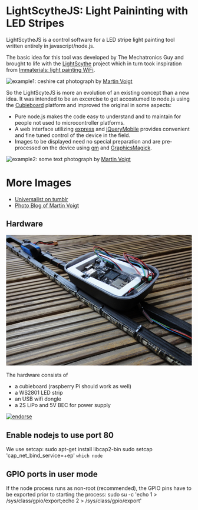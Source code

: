 LightScytheJS: Light Paininting with LED Stripes
================================================

LightScytheJS is a control software for a LED stripe light painting tool written entirely in javascript/node.js.

The basic idea for this tool was developed by The Mechatronics Guy and brought to life with the [LightScythe](https://sites.google.com/site/mechatronicsguy/lightscythe) project which in turn took inspiration from [Immaterials: light painting WiFi](http://www.nearfield.org/2011/02/wifi-light-painting).

![example1: ceshire cat](https://raw.github.com/alxlo/LightScytheJS/master/docimages/ceshirecat.jpg)
photograph by [Martin Voigt](http://martin.weickersdorf.de/)

So the LightScyteJS is more an evolution of an existing concept than a new idea. It was intended to be an excercise to get accostumed to node.js using the [Cubieboard](http://cubieboard.org/) platform and improved the original in some aspects:
* Pure node.js makes the code easy to understand and to maintain for people not used to microcontroller platforms.
* A web interface utilizing [express](https://github.com/visionmedia/express) and [jQueryMobile](http://jquerymobile.com/) provides convenient and fine tuned control of the device in the field.
* Images to be displayed need no special preparation and are pre-processed on the device using [gm](http://aheckmann.github.io/gm/) and [GraphicsMagick](http://www.graphicsmagick.org/). 

![example2: some text](https://raw.github.com/alxlo/LightScytheJS/master/docimages/senftenberg2013.jpg)
photograph by [Martin Voigt](http://martin.weickersdorf.de/)

More Images
===========

* [Universalist on tumblr](http://universalist.tumblr.com/post/71303664797/meine-besten-lightpainting-bilder-vom-tag-null-des)
* [Photo Blog of Martin Voigt](http://martin.weickersdorf.de/privat/lightpainting-malen-mit-licht/)


Hardware
--------

![LightScytheJS Hardware](https://github.com/alxlo/LightScytheJS/raw/master/docimages/hardware.jpg)

The hardware consists of
* a cubieboard (raspberry Pi should work as well)
* a WS2801 LED strip
* an USB wifi dongle
* a 2S LiPo and 5V BEC for power supply


[![endorse](https://api.coderwall.com/alxlo/endorsecount.png)](https://coderwall.com/alxlo)

Enable nodejs to use port 80
----------------------------

We use setcap:
    sudo apt-get install libcap2-bin
    sudo setcap 'cap_net_bind_service=+ep' `which node`


GPIO ports in user mode
-----------------------

If the node process runs as non-root (recommended), the GPIO pins have to be exported prior to starting the process:
    sudo su -c 'echo 1 > /sys/class/gpio/export;echo 2 > /sys/class/gpio/export'

